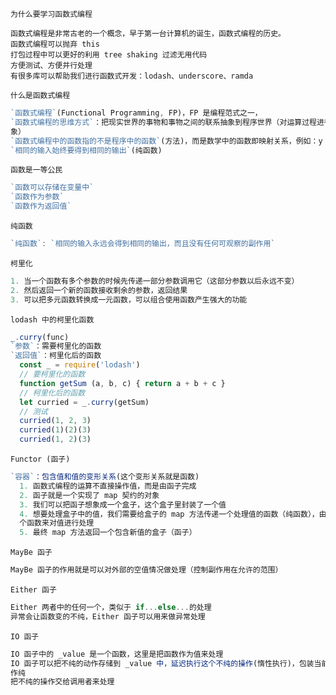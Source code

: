 `为什么要学习函数式编程`
```
函数式编程是非常古老的一个概念，早于第一台计算机的诞生，函数式编程的历史。
函数式编程可以抛弃 this
打包过程中可以更好的利用 tree shaking 过滤无用代码
方便测试、方便并行处理
有很多库可以帮助我们进行函数式开发：lodash、underscore、ramda
```
`什么是函数式编程`
```js
`函数式编程`(Functional Programming, FP)，FP 是编程范式之一，
`函数式编程的思维方式`：把现实世界的事物和事物之间的联系抽象到程序世界（对运算过程进行抽
象）
`函数式编程中的函数指的不是程序中的函数`(方法)，而是数学中的函数即映射关系，例如：y = sin(x)，x和y的关系
`相同的输入始终要得到相同的输出`(纯函数)
```
`函数是一等公民`
```js
`函数可以存储在变量中`
`函数作为参数`
`函数作为返回值`
```
`纯函数`
```js
`纯函数`: `相同的输入永远会得到相同的输出，而且没有任何可观察的副作用`
```
`柯里化`
```js
1. 当一个函数有多个参数的时候先传递一部分参数调用它（这部分参数以后永远不变）
2. 然后返回一个新的函数接收剩余的参数，返回结果
3. 可以把多元函数转换成一元函数，可以组合使用函数产生强大的功能
```
`lodash 中的柯里化函数`
```js
_.curry(func)
`参数`：需要柯里化的函数
`返回值`：柯里化后的函数
  const _ = require('lodash') 
  // 要柯里化的函数 
  function getSum (a, b, c) { return a + b + c }
  // 柯里化后的函数 
  let curried = _.curry(getSum) 
  // 测试 
  curried(1, 2, 3) 
  curried(1)(2)(3) 
  curried(1, 2)(3)
```
`Functor (函子)`
```js
`容器`：包含值和值的变形关系(这个变形关系就是函数)
  1. 函数式编程的运算不直接操作值，而是由函子完成
  2. 函子就是一个实现了 map 契约的对象
  3. 我们可以把函子想象成一个盒子，这个盒子里封装了一个值
  4. 想要处理盒子中的值，我们需要给盒子的 map 方法传递一个处理值的函数（纯函数），由这
  个函数来对值进行处理
  5. 最终 map 方法返回一个包含新值的盒子（函子）
```
`MayBe 函子`
```js
MayBe 函子的作用就是可以对外部的空值情况做处理（控制副作用在允许的范围）
```
`Either 函子`
```js
Either 两者中的任何一个，类似于 if...else...的处理
异常会让函数变的不纯，Either 函子可以用来做异常处理
```
`IO 函子`
```js
IO 函子中的 _value 是一个函数，这里是把函数作为值来处理
IO 函子可以把不纯的动作存储到 _value 中，延迟执行这个不纯的操作(惰性执行)，包装当前的操
作纯
把不纯的操作交给调用者来处理
```